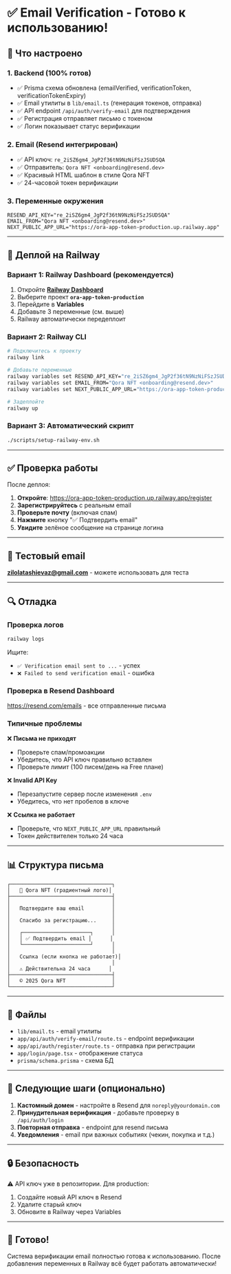 # ✅ Email Verification - Готово к использованию!

## 🎯 Что настроено

### 1. Backend (100% готов)
- ✅ Prisma схема обновлена (emailVerified, verificationToken, verificationTokenExpiry)
- ✅ Email утилиты в `lib/email.ts` (генерация токенов, отправка)
- ✅ API endpoint `/api/auth/verify-email` для подтверждения
- ✅ Регистрация отправляет письмо с токеном
- ✅ Логин показывает статус верификации

### 2. Email (Resend интегрирован)
- ✅ API ключ: `re_2iSZ6gm4_JgP2f36tN9NzNiFSzJSUDSQA`
- ✅ Отправитель: `Qora NFT <onboarding@resend.dev>`
- ✅ Красивый HTML шаблон в стиле Qora NFT
- ✅ 24-часовой токен верификации

### 3. Переменные окружения
```env
RESEND_API_KEY="re_2iSZ6gm4_JgP2f36tN9NzNiFSzJSUDSQA"
EMAIL_FROM="Qora NFT <onboarding@resend.dev>"
NEXT_PUBLIC_APP_URL="https://ora-app-token-production.up.railway.app"
```

---

## 🚀 Деплой на Railway

### Вариант 1: Railway Dashboard (рекомендуется)

1. Откройте **[Railway Dashboard](https://railway.app/dashboard)**
2. Выберите проект **`ora-app-token-production`**
3. Перейдите в **Variables**
4. Добавьте 3 переменные (см. выше)
5. Railway автоматически передеплоит

### Вариант 2: Railway CLI

```bash
# Подключитесь к проекту
railway link

# Добавьте переменные
railway variables set RESEND_API_KEY="re_2iSZ6gm4_JgP2f36tN9NzNiFSzJSUDSQA"
railway variables set EMAIL_FROM="Qora NFT <onboarding@resend.dev>"
railway variables set NEXT_PUBLIC_APP_URL="https://ora-app-token-production.up.railway.app"

# Задеплойте
railway up
```

### Вариант 3: Автоматический скрипт

```bash
./scripts/setup-railway-env.sh
```

---

## ✅ Проверка работы

После деплоя:

1. **Откройте**: https://ora-app-token-production.up.railway.app/register
2. **Зарегистрируйтесь** с реальным email
3. **Проверьте почту** (включая спам)
4. **Нажмите** кнопку "✅ Подтвердить email"
5. **Увидите** зелёное сообщение на странице логина

---

## 📧 Тестовый email

**zilolatashievaz@gmail.com** - можете использовать для теста

---

## 🔍 Отладка

### Проверка логов
```bash
railway logs
```

Ищите:
- `✅ Verification email sent to ...` - успех
- `❌ Failed to send verification email` - ошибка

### Проверка в Resend Dashboard
https://resend.com/emails - все отправленные письма

### Типичные проблемы

❌ **Письма не приходят**
- Проверьте спам/промоакции
- Убедитесь, что API ключ правильно вставлен
- Проверьте лимит (100 писем/день на Free плане)

❌ **Invalid API Key**
- Перезапустите сервер после изменения `.env`
- Убедитесь, что нет пробелов в ключе

❌ **Ссылка не работает**
- Проверьте, что `NEXT_PUBLIC_APP_URL` правильный
- Токен действителен только 24 часа

---

## 📊 Структура письма

```
┌─────────────────────────────────┐
│   🌟 Qora NFT (градиентный лого)│
├─────────────────────────────────┤
│                                 │
│   Подтвердите ваш email         │
│                                 │
│   Спасибо за регистрацию...     │
│                                 │
│   ┌──────────────────────┐      │
│   │ ✅ Подтвердить email │      │
│   └──────────────────────┘      │
│                                 │
│   Ссылка (если кнопка не работает)│
│                                 │
│   ⚠️ Действительна 24 часа      │
├─────────────────────────────────┤
│   © 2025 Qora NFT               │
└─────────────────────────────────┘
```

---

## 📁 Файлы

- `lib/email.ts` - email утилиты
- `app/api/auth/verify-email/route.ts` - endpoint верификации
- `app/api/auth/register/route.ts` - отправка при регистрации
- `app/login/page.tsx` - отображение статуса
- `prisma/schema.prisma` - схема БД

---

## 🎯 Следующие шаги (опционально)

1. **Кастомный домен** - настройте в Resend для `noreply@yourdomain.com`
2. **Принудительная верификация** - добавьте проверку в `/api/auth/login`
3. **Повторная отправка** - endpoint для resend письма
4. **Уведомления** - email при важных событиях (чекин, покупка и т.д.)

---

## 🔒 Безопасность

⚠️ API ключ уже в репозитории. Для production:

1. Создайте новый API ключ в Resend
2. Удалите старый ключ
3. Обновите в Railway через Variables

---

## 🎉 Готово!

Система верификации email полностью готова к использованию. После добавления переменных в Railway всё будет работать автоматически!
